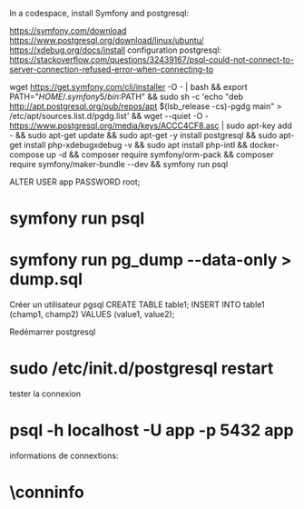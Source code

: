 In a codespace, install Symfony and postgresql:

https://symfony.com/download
https://www.postgresql.org/download/linux/ubuntu/
https://xdebug.org/docs/install
configuration postgresql: https://stackoverflow.com/questions/32439167/psql-could-not-connect-to-server-connection-refused-error-when-connecting-to

wget https://get.symfony.com/cli/installer -O - | bash &&
export PATH="$HOME/.symfony5/bin:$PATH" &&
sudo sh -c 'echo "deb http://apt.postgresql.org/pub/repos/apt $(lsb_release -cs)-pgdg main" > /etc/apt/sources.list.d/pgdg.list' &&
wget --quiet -O - https://www.postgresql.org/media/keys/ACCC4CF8.asc | sudo apt-key add - &&
sudo apt-get update &&
sudo apt-get -y install postgresql &&
sudo apt-get install php-xdebugxdebug -v &&
sudo apt install php-intl &&
docker-compose up -d &&
composer require symfony/orm-pack &&
composer require symfony/maker-bundle --dev &&
symfony run psql 

ALTER USER app PASSWORD root;


# symfony run psql
# symfony run pg_dump --data-only > dump.sql

Créer un utilisateur pgsql
CREATE TABLE table1;
INSERT INTO table1 (champ1, champ2) VALUES (value1, value2);


Redémarrer postgresql
# sudo /etc/init.d/postgresql restart

tester la connexion
# psql -h localhost -U app -p 5432 app

informations de connextions:
# \conninfo